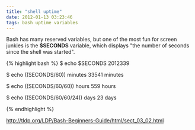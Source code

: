 ```yaml
---
title: "shell uptime"
date: 2012-01-13 03:23:46
tags: bash uptime variables
---
```


<p>
Bash has many reserved variables, but one of the most fun for screen junkies is the <b><span class="mono">$SECONDS</span></b> variable, which displays "the number of seconds since the shell was started".
</p>

{% highlight bash %}
$ echo $SECONDS
2012339

$ echo $(($SECONDS/60)) minutes
33541 minutes

$ echo $(($SECONDS/60/60)) hours
559 hours

$ echo $(($SECONDS/60/60/24)) days 
23 days

{% endhighlight %}

<p>
<a href="http://tldp.org/LDP/Bash-Beginners-Guide/html/sect_03_02.html">http://tldp.org/LDP/Bash-Beginners-Guide/html/sect_03_02.html</a>
</p>
